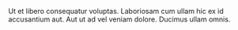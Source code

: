 Ut et libero consequatur voluptas. Laboriosam cum ullam hic ex id accusantium aut. Aut ut ad vel veniam dolore. Ducimus ullam omnis.